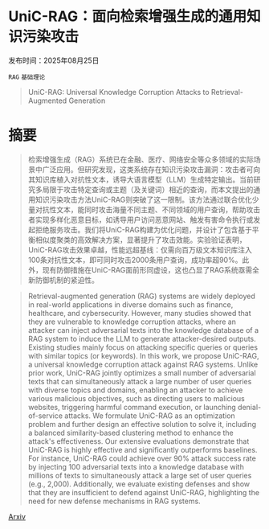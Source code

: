 # UniC-RAG：面向检索增强生成的通用知识污染攻击

发布时间：2025年08月25日

`RAG` `基础理论`

> UniC-RAG: Universal Knowledge Corruption Attacks to Retrieval-Augmented Generation

# 摘要

> 检索增强生成（RAG）系统已在金融、医疗、网络安全等众多领域的实际场景中广泛应用。但研究发现，这类系统存在知识污染攻击漏洞：攻击者可向其知识库植入对抗性文本，诱导大语言模型（LLM）生成特定输出。当前研究多局限于攻击特定查询或主题（及关键词）相近的查询，而本文提出的通用知识污染攻击方法UniC-RAG则突破了这一限制。该方法通过联合优化少量对抗性文本，能同时攻击海量不同主题、不同领域的用户查询，帮助攻击者实现多样化恶意目标，如诱导用户访问恶意网站、触发有害命令执行或发起拒绝服务攻击。我们将UniC-RAG构建为优化问题，并设计了包含基于平衡相似度聚类的高效解决方案，显著提升了攻击效能。实验验证表明，UniC-RAG攻击效果卓越，性能远超基线：仅需向百万级文本知识库注入100条对抗性文本，即可同时攻击2000条用户查询，成功率超90%。此外，现有防御措施在UniC-RAG面前形同虚设，这也凸显了RAG系统亟需全新防御机制的紧迫性。

> Retrieval-augmented generation (RAG) systems are widely deployed in real-world applications in diverse domains such as finance, healthcare, and cybersecurity. However, many studies showed that they are vulnerable to knowledge corruption attacks, where an attacker can inject adversarial texts into the knowledge database of a RAG system to induce the LLM to generate attacker-desired outputs. Existing studies mainly focus on attacking specific queries or queries with similar topics (or keywords). In this work, we propose UniC-RAG, a universal knowledge corruption attack against RAG systems. Unlike prior work, UniC-RAG jointly optimizes a small number of adversarial texts that can simultaneously attack a large number of user queries with diverse topics and domains, enabling an attacker to achieve various malicious objectives, such as directing users to malicious websites, triggering harmful command execution, or launching denial-of-service attacks. We formulate UniC-RAG as an optimization problem and further design an effective solution to solve it, including a balanced similarity-based clustering method to enhance the attack's effectiveness. Our extensive evaluations demonstrate that UniC-RAG is highly effective and significantly outperforms baselines. For instance, UniC-RAG could achieve over 90% attack success rate by injecting 100 adversarial texts into a knowledge database with millions of texts to simultaneously attack a large set of user queries (e.g., 2,000). Additionally, we evaluate existing defenses and show that they are insufficient to defend against UniC-RAG, highlighting the need for new defense mechanisms in RAG systems.

[Arxiv](https://arxiv.org/abs/2508.18652)